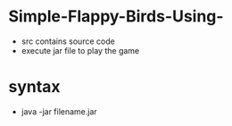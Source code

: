 # Simple-Flappy-Birds-Using-
 - src contains source code
 - execute jar file to play the game
# syntax 
 - java -jar filename.jar 
